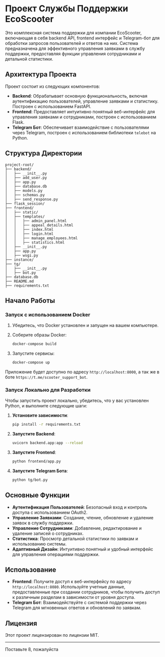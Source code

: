 # Проект Службы Поддержки EcoScooter

Это комплексная система поддержки для компании EcoScooter, включающая в себя backend API, frontend интерфейс и Telegram-бот для обработки запросов пользователей и ответов на них. Система предназначена для эффективного управления заявками в службу поддержки, предоставляя функции управления сотрудниками и детальной статистики.

## Архитектура Проекта

Проект состоит из следующих компонентов:

- **Backend**: Обрабатывает основную функциональность, включая аутентификацию пользователей, управление заявками и статистику. Построен с использованием FastAPI.
- **Frontend**: Предоставляет интуитивно понятный веб-интерфейс для управления заявками и сотрудниками, построен с использованием Flask.
- **Telegram Бот**: Обеспечивает взаимодействие с пользователями через Telegram, построен с использованием библиотеки `telebot` на Python.

## Структура Директории

```
project-root/
├── backend/
│   ├── __init__.py
│   ├── add_user.py
│   ├── app.py
│   ├── database.db
│   ├── models.py
│   ├── schemas.py
│   ├── send_response.py
├── flask_session/
├── frontend/
│   ├── static/
│   ├── templates/
│   │   ├── admin_panel.html
│   │   ├── appeal_details.html
│   │   ├── index.html
│   │   ├── login.html
│   │   ├── manage_employees.html
│   │   ├── statistics.html
│   ├── __init__.py
│   ├── app.py
│   ├── wsgi.py
├── instance/
├── tg/
│   ├── __init__.py
│   ├── bot.py
├── database.db
├── README.md
├── requirements.txt
```

## Начало Работы

### Запуск с использованием Docker

1. Убедитесь, что Docker установлен и запущен на вашем компьютере.
2. Соберите образы Docker:

   ```sh
   docker-compose build
   ```

3. Запустите сервисы:

   ```sh
   docker-compose up
   ```

Приложение будет доступно по адресу `http://localhost:8000`, а так же в боте `https://t.me/scooter_support_bot`.

### Запуск Локально для Разработки

Чтобы запустить проект локально, убедитесь, что у вас установлен Python, и выполните следующие шаги:

1. **Установите зависимости**:

   ```sh
   pip install -r requirements.txt
   ```

2. **Запустите Backend**:

   ```sh
   uvicorn backend.app:app --reload
   ```

3. **Запустите Frontend**:

   ```sh
   python frontend/app.py
   ```

4. **Запустите Telegram Бота**:

   ```sh
   python tg/bot.py
   ```

## Основные Функции

- **Аутентификация Пользователей**: Безопасный вход и контроль доступа с использованием OAuth2.
- **Управление Заявками**: Создание, чтение, обновление и удаление заявок в службу поддержки.
- **Управление Сотрудниками**: Добавление, редактирование и удаление записей о сотрудниках.
- **Статистика**: Просмотр детальной статистики по заявкам и использованию системы.
- **Адаптивный Дизайн**: Интуитивно понятный и удобный интерфейс для управления операциями поддержки.

## Использование

- **Frontend**: Получите доступ к веб-интерфейсу по адресу `http://localhost:8080`. Используйте учетные данные, предоставленные при создании сотрудников, чтобы получить доступ к различным разделам в зависимости от уровня доступа.
- **Telegram Бот**: Взаимодействуйте с системой поддержки через Telegram для мгновенных ответов и обновлений по заявкам.


## Лицензия

Этот проект лицензирован по лицензии MIT.

---

Поставьте 8, пожалуйста